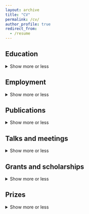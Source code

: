 ```yaml
---
layout: archive
title: "CV"
permalink: /cv/
author_profile: true
redirect_from:
  - /resume
---
```



## Education

<details>
   <summary> Show more or less </summary>

### Ph.D. in Environmental Science, University of Stirling, 2018
  * Thesis: "Tropical Phenology in a Time of Change" supervised by Prof. Nils Bunnefeld and Prof. Katharine Abernethy

### M.Sc. in Conservation Science, Imperial College London, 2013
  * Thesis: "What's the Catch? Mosquite Net Fishing in Coastal East Africa" supervised by Prof. EJ Milner Gulland and Dr Nick Hill

### B.A. in Biological Sciences, University of Oxford, 2010
  * Thesis: supervised by Mr Timothy Walker (University of Oxford Botanic Garden)
  
</details>
  
## Employment
<details>
   <summary> Show more or less </summary>
  
### Urban Biodiversity Scientist (0.6 FTE)
  * Royal Botanic Garden Edinburgh
  * 2020 - present
  * Project: The Good City
  * Supervisor: Dr Chris Ellis

### Postdoctoral Research Assistant (0.4 FTE) 
  * UK Centre for Ecology and Hydrology (CEH)
  * 2019 - 2020
  * Project: [Phenology and ecological genetics in the Kenyan drylands](https://emma-bush.github.io/portfolio/kenya-drylands/)
  * Supervisor: Dr Stephen Cavers

### Postdoctoral Research Assistant (0.5 FTE) 
  * University of Stirling
  * 2019 - 2020
  * Project: [Long term trends in Central African Forest Phenology](https://emma-bush.github.io/portfolio/lope/)
  * Supervisor: Prof Katharine Abernethy

### Academic Researcher
  * University of Oxford
  * 2010 - 2012
  * Project: A global review of the exotic pet trade
  * Project: Effects of tropical forest modification and fragmentation on dung beetle biodiversity and ecosystem functioning
  * Project: Woodland recovery after removal of deer: cascade effects for small mammals 
  * Supervisors: Prof. David Macdonald and Dr Eleanor Slade
</details>

## Publications
<details>
  <summary> Show more or less </summary>
  
  <ul>{% for post in site.publications reversed %}
    {% include archive-single-cv.html %}
  {% endfor %}</ul>

Reviewer for: Journal of Plant Ecology, Biotropica, Biological Conservation, Ecology and Society and PeerJ
</details>

## Talks and meetings
 <details>
  <summary>Show more or less</summary>
      
  <ul>{% for post in site.talks reversed %}
    {% include archive-single-talk-cv.html %}
  {% endfor %}</ul>
  </details>
  
## Grants and scholarships
 <details>
  <summary>Show more or less</summary>
  
* COP26 International Climate Change Network grant (2021), The Royal Society of Edinburgh - £9920 to fund 6 month networking project for the African Phenology Network (PI).
* Research Grant (2019), National Parks Agency Gabon - £31,533 to fund 12-month (0.5 FTE) PDRA at the University of Stirling (Co-I).
* Connect+ grant (2018), University of Stirling - £6150 to fund workshop (Co-I).
* Collaborative Impact Studentship (2013) joint funded between University of Stirling and National Parks Agency Gabon (ANPN) - £67,200/4 years stipend + £16,000 training and fieldwork costs.
* Tropical Agriculture Association Masters Award (2013) - £1000 fieldwork costs (PI).
* Imperial College Conservation Science (ICCS) Project Bursary Award (2013) - £500 fieldwork costs (PI).
* Conservation Science MSc Bursary (2012) - £4000 living expenses.
* Imperial College London Rector’s Scholarship Fund Masters Award (2012) - £5000 living expenses and fees.
* Peoples Trust for Endangered Species Graduate Research Internship (2010) - £6000 fieldwork costs (PI).
* Hertford College Academic Scholarship, University of Oxford (2009)
    </details>
    
## Prizes
<details>
  <summary>Show more or less</summary>
    
2018 - Shortlisted for the Robert May Prize, Methods in Ecology and Evolution, British Ecological Society

2016 - Best PhD Student publication, Winter Symposium, University of Stirling

2015 - Best PhD Student presentation, Winter Symposium, University of Stirling
</details>
